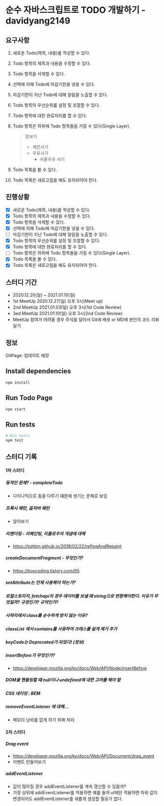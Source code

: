 # 순수 자바스크립트로 TODO 개발하기 - davidyang2149

## 요구사항

1. 새로운 Todo(제목, 내용)를 작성할 수 있다.
2. Todo 항목의 제목과 내용을 수정할 수 있다.
3. Todo 항목을 삭제할 수 있다.
4. 선택에 의해 Todo에 마감기한을 넣을 수 있다.
5. 마감기한이 지난 Todo에 대해 알림을 노출할 수 있다.
6. Todo 항목의 우선순위를 설정 및 조절할 수 있다.
7. Todo 항목에 대한 완료처리를 할 수 있다.
8. Todo 항목은 하위에 Todo 항목들을 가질 수 있다(Single Layer).

	> 장보기 
	> 	- 계란사기
	> 	- 우유사기
	> 		- 서울우유 사기
9. Todo 목록을 볼 수 있다.
10. Todo 목록은 새로고침을 해도 유지되어야 한다.

## 진행상황

- [x] 새로운 Todo(제목, 내용)를 작성할 수 있다.
- [x] Todo 항목의 제목과 내용을 수정할 수 있다.
- [x] Todo 항목을 삭제할 수 있다.
- [x] 선택에 의해 Todo에 마감기한을 넣을 수 있다.
- [ ] 마감기한이 지난 Todo에 대해 알림을 노출할 수 있다.
- [x] Todo 항목의 우선순위를 설정 및 조절할 수 있다.
- [x] Todo 항목에 대한 완료처리를 할 수 있다.
- [ ] Todo 항목은 하위에 Todo 항목들을 가질 수 있다(Single Layer).
- [x] Todo 목록을 볼 수 있다.
- [x] Todo 목록은 새로고침을 해도 유지되어야 한다.

## 스터디 기간

- 2020.12.20(일) ~ 2021.01.10(일)
- 1st MeetUp 2020.12.27(일) 오후 3시(Meet up)
- 2nd MeetUp 2021.01.03(일) 오후 3시(1st Code Review)
- 3ed MeetUp 2021.01.10(일) 오후 3시(2nd Code Review)
- MeetUp 참여가 어려울 경우 주석을 달아서 Git에 배포 or MD에 본인의 코드 리뷰 달기

## 정보
GitPage: 업데이트 예정

## Install dependencies

```bash
npm install
```

## Run Todo Page

```bash
npm start
```
## Run tests

```bash
# Run tests
npm test
```

## 스터디 기록

#### 1차 스터디

##### 동적인 문제? - completeTodo
- 다이나믹으로 돔을 다루기 떄문에 생기는 문제로 보임

##### 프록시 패턴, 옵저버 패턴 
- 알아보기

##### 리랜더링 - 리페인팅, 리플로우의 개념에 대해
- https://tuhbm.github.io/2018/02/22/reflowAndRepaint

##### createDocumentFragment - 무엇인가?
- https://boycoding.tistory.com/65

##### setAttribute는 언제 사용해야 하는가?


##### 로컬스토리지, fetchapi의 경우 데이터를 보낼 때 string으로 변환해야한다. 이유가 무엇일까? 규정인가? 규약인가?

##### 사파리에서 class를 순수하게 받지 않는 이유?

##### classList 에서 contains를 사용하여 크래스를 쉽게 제거 추가 

##### keyCode는 Deprecated가 되었다! (정보)

##### insertBefore가 무엇인가?
- https://developer.mozilla.org/ko/docs/Web/API/Node/insertBefore

##### DOM을 핸들링할 때 null이나 undefined에 대한 고려를 해야 함

##### CSS 네이밍 : BEM

##### removeEventListener 에 대해... 
- 메모리 낭비를 없게 하기 위해 처리

#### 2차 스터디

##### Drag event
- https://developer.mozilla.org/ko/docs/Web/API/Document/drag_event
- 이벤트 만들어보기

##### addEventListener
- 값이 많아질 경우 addEventListener를 계속 갱신할 수 있을까?
- 가장 상위에 addEventListener를 적용하면 예를 들어 ul에만 적용하면 하위 값이 변경되어도 addEventListener를 새롭게 생성할 필요가 없다.